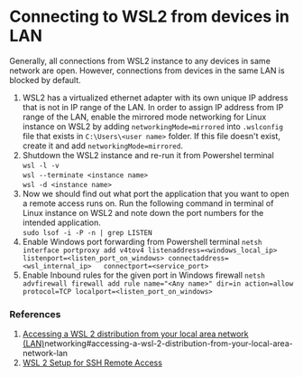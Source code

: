 # Connecting to WSL2 from devices in LAN

Generally, all connections from WSL2 instance to any devices in same network are open. However, connections from devices in the same LAN is blocked by default. 

1. WSL2 has a virtualized ethernet adapter with its own unique IP address that is not in IP range of the LAN. In order to assign IP address from IP range of the LAN, enable the mirrored mode networking for Linux instance on WSL2 by adding `networkingMode=mirrored` into `.wslconfig` file that exists in `C:\Users\<user name>` folder. If this file doesn't exist, create it and add `networkingMode=mirrored`.  
2. Shutdown the WSL2 instance and re-run it from Powershel terminal   
`wsl -l -v`  
`wsl --terminate <instance name>`  
`wsl -d <instance name>`  
3. Now we should find out what port the application that you want to open a remote access runs on. Run the following command in terminal of Linux instance on WSL2 and note down the port numbers for the intended application.   
`sudo lsof -i -P -n | grep LISTEN`   
4. Enable Windows port forwarding from Powershell terminal
`netsh interface portproxy add v4tov4 listenaddress=<windows_local_ip> listenport=<listen_port_on_windows> connectaddress=<wsl_internal_ip>   connectport=<service_port>`   
5. Enable Inbound rules for the given port in Windows firewall
`netsh advfirewall firewall add rule name="<Any name>" dir=in action=allow protocol=TCP localport=<listen_port_on_windows>`   

### References

1. [Accessing a WSL 2 distribution from your local area network (LAN)](https://learn.microsoft.com/en-us/windows/wsl/)networking#accessing-a-wsl-2-distribution-from-your-local-area-network-lan
2. [WSL 2 Setup for SSH Remote Access](https://medium.com/@wuzhenquan/windows-and-wsl-2-setup-for-ssh-remote-access-013955b2f421)
